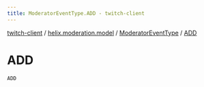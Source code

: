 ```yaml
---
title: ModeratorEventType.ADD - twitch-client
---
```


[twitch-client](../../index.html) / [helix.moderation.model](../index.html) / [ModeratorEventType](index.html) / [ADD](./-a-d-d.html)

# ADD

`ADD`